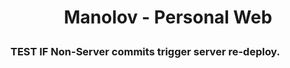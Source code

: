 # <p align="center"> Manolov - Personal Web </p>
### TEST IF Non-Server commits trigger server re-deploy.